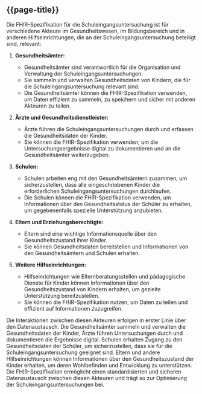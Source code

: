 ## {{page-title}}

Die FHIR-Spezifikation für die Schuleingangsuntersuchung ist für verschiedene Akteure im Gesundheitswesen, im Bildungsbereich und in anderen Hilfseinrichtungen, die an der Schuleingangsuntersuchung beteiligt sind, relevant:

1. **Gesundheitsämter:**
   - Gesundheitsämter sind verantwortlich für die Organisation und Verwaltung der Schuleingangsuntersuchungen.
   - Sie sammeln und verwalten Gesundheitsdaten von Kindern, die für die Schuleingangsuntersuchung relevant sind.
   - Die Gesundheitsämter können die FHIR-Spezifikation verwenden, um Daten effizient zu sammeln, zu speichern und sicher mit anderen Akteuren zu teilen.

2. **Ärzte und Gesundheitsdienstleister:**
   - Ärzte führen die Schuleingangsuntersuchungen durch und erfassen die Gesundheitsdaten der Kinder.
   - Sie können die FHIR-Spezifikation verwenden, um die Untersuchungsergebnisse digital zu dokumentieren und an die Gesundheitsämter weiterzugeben.
   
3. **Schulen:**
   - Schulen arbeiten eng mit den Gesundheitsämtern zusammen, um sicherzustellen, dass alle eingeschriebenen Kinder die erforderlichen Schuleingangsuntersuchungen durchlaufen.
   - Die Schulen können die FHIR-Spezifikation verwenden, um Informationen über den Gesundheitsstatus der Schüler zu erhalten, um gegebenenfalls spezielle Unterstützung anzubieten.

4. **Eltern und Erziehungsberechtigte:**
   - Eltern sind eine wichtige Informationsquelle über den Gesundheitszustand ihrer Kinder.
   - Sie können Gesundheitsdaten bereitstellen und Informationen von den Gesundheitsämtern und Schulen erhalten.

5. **Weitere Hilfseinrichtungen:**
   - Hilfseinrichtungen wie Elternberatungsstellen und pädagogische Dienste für Kinder können Informationen über den Gesundheitszustand von Kindern erhalten, um gezielte Unterstützung bereitzustellen.
   - Sie können die FHIR-Spezifikation nutzen, um Daten zu teilen und effizient auf Informationen zuzugreifen.

Die Interaktionen zwischen diesen Akteuren erfolgen in erster Linie über den Datenaustausch. Die Gesundheitsämter sammeln und verwalten die Gesundheitsdaten der Kinder, Ärzte führen Untersuchungen durch und dokumentieren die Ergebnisse digital. Schulen erhalten Zugang zu den Gesundheitsdaten der Schüler, um sicherzustellen, dass sie für die Schuleingangsuntersuchung geeignet sind. Eltern und andere Hilfseinrichtungen können Informationen über den Gesundheitszustand der Kinder erhalten, um deren Wohlbefinden und Entwicklung zu unterstützen. Die FHIR-Spezifikation ermöglicht einen standardisierten und sicheren Datenaustausch zwischen diesen Akteuren und trägt so zur Optimierung der Schuleingangsuntersuchungen bei.
